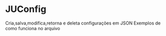 # JUConfig
Cria,salva,modifica,retorna e deleta configurações em JSON
Exemplos de como funciona no arquivo
